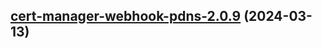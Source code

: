 

## [cert-manager-webhook-pdns-2.0.9](https://github.com/cyr-ius/truenas-charts/compare/cert-manager-webhook-pdns-2.0.8...cert-manager-webhook-pdns-2.0.9) (2024-03-13)

